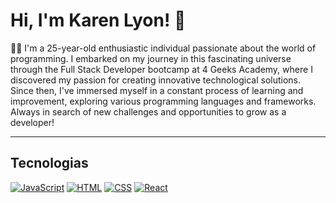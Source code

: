 # Hi, I'm Karen Lyon! 👋

👩‍💻 I'm a 25-year-old enthusiastic individual passionate about the world of programming. I embarked on my journey in this fascinating universe through the Full Stack Developer bootcamp at 4 Geeks Academy, where I discovered my passion for creating innovative technological solutions. Since then, I've immersed myself in a constant process of learning and improvement, exploring various programming languages and frameworks. Always in search of new challenges and opportunities to grow as a developer!

---

## Tecnologias 

[![JavaScript](https://upload.wikimedia.org/wikipedia/commons/thumb/9/99/Unofficial_JavaScript_logo_2.svg/30px-Unofficial_JavaScript_logo_2.svg.png)]()
[![HTML](https://upload.wikimedia.org/wikipedia/commons/thumb/6/61/HTML5_logo_and_wordmark.svg/30px-HTML5_logo_and_wordmark.svg.png)]()
[![CSS](https://upload.wikimedia.org/wikipedia/commons/thumb/d/d5/CSS3_logo_and_wordmark.svg/20px-CSS3_logo_and_wordmark.svg.png)]()
[![React](https://upload.wikimedia.org/wikipedia/commons/thumb/3/30/React_Logo_SVG.svg/30px-React_Logo_SVG.svg.png)]()

